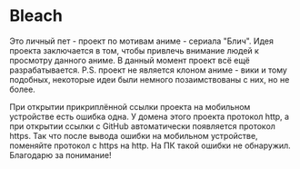 # Bleach
Это личный пет - проект по мотивам аниме - сериала "Блич". Идея проекта заключается в том, чтобы привлечь внимание людей к просмотру данного аниме. В данный момент проект всё ещё разрабатывается. P.S. проект не является клоном аниме - вики и тому подобных, некоторые идеи были немного позаимствованы с них, но не более.

При открытии прикриплённой ссылки проекта на мобильном устройстве есть ошибка одна. У домена этого проекта протокол http, а при открытии ссылки с GitHub автоматически появляется протокол https. Так что после вывода ошибки на мобильном устройстве, поменяйте протокол с https на http. На ПК такой ошибки не обнаружил. Благодарю за понимание!
